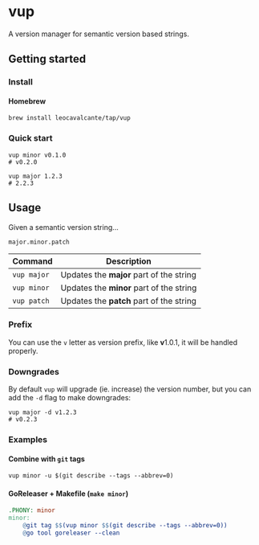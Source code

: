# vup

A version manager for semantic version based strings.

## Getting started

### Install

#### Homebrew

```shell
brew install leocavalcante/tap/vup
```

### Quick start

```shell
vup minor v0.1.0 
# v0.2.0
```

```shell
vup major 1.2.3
# 2.2.3
```

## Usage

Given a semantic version string...
```
major.minor.patch
```

| Command | Description |
| --- | --- |
| `vup major` | Updates the **major** part of the string |
| `vup minor` | Updates the **minor** part of the string |
| `vup patch` | Updates the **patch** part of the string |

### Prefix

You can use the `v` letter as version prefix, like **v**1.0.1, it will be handled properly.

### Downgrades

By default `vup` will upgrade (ie. increase) the version number, but you can add the `-d` flag to make downgrades:

```shell
vup major -d v1.2.3
# v0.2.3
```

### Examples

#### Combine with `git` tags

```shell
vup minor -u $(git describe --tags --abbrev=0)
```

#### GoReleaser + Makefile (`make minor`)

```makefile
.PHONY: minor
minor:
	@git tag $$(vup minor $$(git describe --tags --abbrev=0))
	@go tool goreleaser --clean
```
